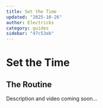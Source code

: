 ```yaml
---
title: Set the Time
updated: "2025-10-26"
author: Electricks
category: guides
sidebar: "47c53eb"
---
```


# Set the Time

## The Routine

Description and video coming soon…